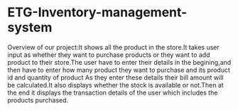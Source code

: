 # ETG-Inventory-management-system
Overview of our project:It shows all the product in the store.It takes user input as whether they want to purchase products or they want to add product to their store.The user have to enter their details in the begining,and then have to enter how many product they want to purchase and its product id and quantity of product As they enter these details their bill amount will be calculated.It also displays whether the stock is available or not.Then at the end it displays the transaction details of the user which includes the products purchased.
